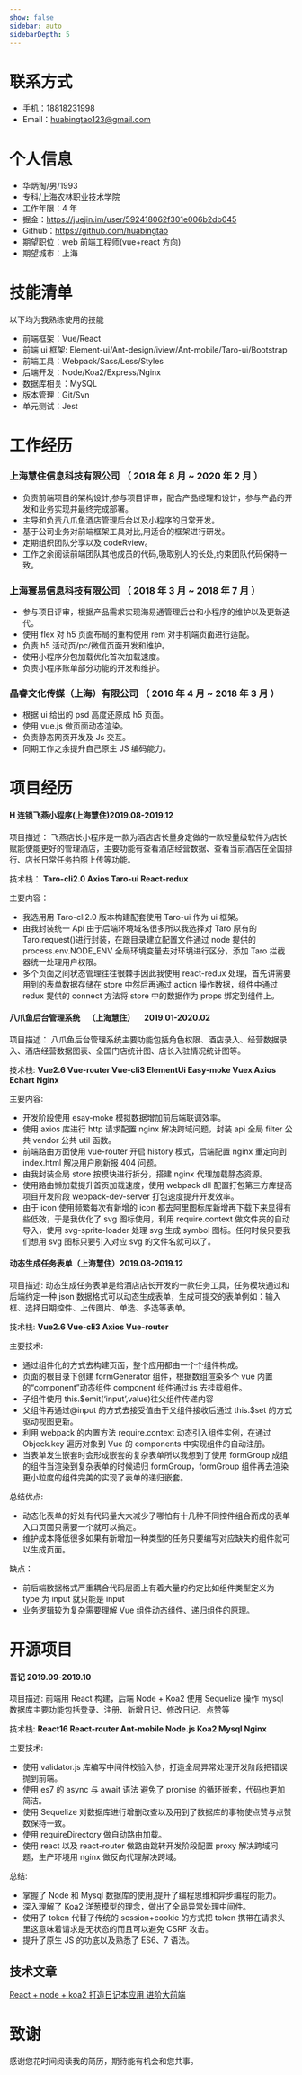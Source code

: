 ```yaml
---
show: false
sidebar: auto
sidebarDepth: 5
---
```


# 联系方式

- 手机：18818231998
- Email：huabingtao123@gmail.com

# 个人信息

- 华炳淘/男/1993
- 专科/上海农林职业技术学院
- 工作年限：4 年
- 掘金：https://juejin.im/user/592418062f301e006b2db045
- Github：https://github.com/huabingtao
- 期望职位：web 前端工程师(vue+react 方向)
- 期望城市：上海

# 技能清单

以下均为我熟练使用的技能

- 前端框架：Vue/React
- 前端 ui 框架: Element-ui/Ant-design/iview/Ant-mobile/Taro-ui/Bootstrap
- 前端工具：Webpack/Sass/Less/Styles
- 后端开发：Node/Koa2/Express/Nginx
- 数据库相关：MySQL
- 版本管理：Git/Svn
- 单元测试：Jest

# 工作经历

### 上海慧住信息科技有限公司 （ 2018 年 8 月 ~ 2020 年 2 月 ）

- 负责前端项目的架构设计,参与项目评审，配合产品经理和设计，参与产品的开发和业务实现并最终完成部署。
- 主导和负责八爪鱼酒店管理后台以及小程序的日常开发。
- 基于公司业务对前端框架工具对比,用适合的框架进行研发。
- 定期组织团队分享以及 codeRview。
- 工作之余阅读前端团队其他成员的代码,吸取别人的长处,约束团队代码保持一致。

### 上海寰易信息科技有限公司 （ 2018 年 3 月 ~ 2018 年 7 月 ）

- 参与项目评审，根据产品需求实现海易通管理后台和小程序的维护以及更新迭代。
- 使用 flex 对 h5 页面布局的重构使用 rem 对手机端页面进行适配。
- 负责 h5 活动页/pc/微信页面开发和维护。
- 使用小程序分包加载优化首次加载速度。
- 负责小程序账单部分功能的开发和维护。

### 晶睿文化传媒（上海）有限公司 （ 2016 年 4 月 ~ 2018 年 3 月 ）

- 根据 ui 给出的 psd 高度还原成 h5 页面。
- 使用 vue.js 做页面动态渲染。
- 负责静态网页开发及 Js 交互。
- 同期工作之余提升自己原生 JS 编码能力。

# 项目经历

#### H 连锁飞燕小程序(上海慧住)2019.08-2019.12

项目描述：
飞燕店长小程序是一款为酒店店长量身定做的一款轻量级软件为店长赋能使能更好的管理酒店，主要功能有查看酒店经营数据、查看当前酒店在全国排行、店长日常任务拍照上传等功能。

技术栈：
**Taro-cli2.0 Axios Taro-ui React-redux**

主要内容：

- 我选用用 Taro-cli2.0 版本构建配套使用 Taro-ui 作为 ui 框架。
- 由我封装统一 Api 由于后端环境域名很多所以我选择对 Taro 原有的 Taro.request()进行封装，在跟目录建立配置文件通过 node 提供的 process.env.NODE_ENV 全局环境变量去对环境进行区分，添加 Taro 拦截器统一处理用户权限。
- 多个页面之间状态管理往往很棘手因此我使用 react-redux 处理，首先讲需要用到的表单数据存储在 store 中然后再通过 action 操作数据，组件中通过 redux 提供的 connect 方法将 store 中的数据作为 props 绑定到组件上。

#### 八爪鱼后台管理系统    （上海慧住）     2019.01-2020.02                               

项目描述：
八爪鱼后台管理系统主要功能包括角色权限、酒店录入、经营数据录入、酒店经营数据图表、全国门店统计图、店长入驻情况统计图等。

技术栈:
**Vue2.6 Vue-router Vue-cli3 ElementUi Easy-moke Vuex Axios Echart Nginx**

主要内容:

- 开发阶段使用 esay-moke 模拟数据增加前后端联调效率。
- 使用 axios 库进行 http 请求配置 nginx 解决跨域问题，封装 api 全局 filter 公共 vendor 公共 util 函数。
- 前端路由方面使用 vue-router 开启 history 模式，后端配置 nginx 重定向到 index.html 解决用户刷新报 404 问题。
- 由我封装全局 store 按模块进行拆分，搭建 nginx 代理加载静态资源。
- 使用路由懒加载提升首页加载速度，使用 webpack dll 配置打包第三方库提高项目开发阶段 webpack-dev-server 打包速度提升开发效率。
- 由于 icon 使用频繁每次有新增的 icon 都去阿里图标库新增再下载下来显得有些低效，于是我优化了 svg 图标使用，利用 require.context 做文件夹的自动导入，使用 svg-sprite-loader 处理 svg 生成 symbol 图标。任何时候只要我们想用 svg 图标只要引入对应 svg 的文件名就可以了。

#### 动态生成任务表单（上海慧住）2019.08-2019.12

项目描述:
动态生成任务表单是给酒店店长开发的一款任务工具，任务模块通过和后端约定一种 json 数据格式可以动态生成表单，生成可提交的表单例如：输入框、选择日期控件、上传图片、单选、多选等表单。

技术栈:
**Vue2.6 Vue-cli3 Axios Vue-router**

主要技术:

- 通过组件化的方式去构建页面，整个应用都由一个个组件构成。
- 页面的根目录下创建 formGenerator 组件，根据数组渲染多个 vue 内置的“component”动态组件 component 组件通过:is 去挂载组件。
- 子组件使用 this.\$emit(‘input’,value)往父组件传递内容
- 父组件再通过@input 的方式去接受值由于父组件接收后通过 this.\$set 的方式驱动视图更新。
- 利用 webpack 的内置方法 require.context 动态引入组件实例，在通过 Objeck.key 遍历对象到 Vue 的 components 中实现组件的自动注册。
- 当表单发生嵌套时会形成嵌套的复杂表单所以我想到了使用 formGroup 成组的组件当渲染到复杂表单的时候递归 formGroup，formGroup 组件再去渲染更小粒度的组件完美的实现了表单的递归嵌套。

总结优点:

- 动态化表单的好处有代码量大大减少了哪怕有十几种不同控件组合而成的表单入口页面只需要一个就可以搞定。
- 维护成本降低很多如果有新增加一种类型的任务只要编写对应缺失的组件就可以生成页面。

缺点：

- 前后端数据格式严重耦合代码层面上有着大量的约定比如组件类型定义为 type 为 input 就只能是 input
- 业务逻辑较为复杂需要理解 Vue 组件动态组件、递归组件的原理。

# 开源项目

#### 吾记 2019.09-2019.10

项目描述:
前端用 React 构建，后端 Node + Koa2 使用 Sequelize 操作 mysql 数据库主要功能包括登录、注册、新增日记、修改日记、点赞等

技术栈:
**React16 React-router Ant-mobile Node.js Koa2 Mysql Nginx**

主要技术:

- 使用 validator.js 库编写中间件校验入参，打造全局异常处理开发阶段把错误抛到前端。
- 使用 es7 的 async 与 await 语法 避免了 promise 的循环嵌套，代码也更加简洁。
- 使用 Sequelize 对数据库进行增删改查以及用到了数据库的事物使点赞与点赞数保持一致。
- 使用 requireDirectory 做自动路由加载。
- 使用 react 以及 react-router 做路由跳转开发阶段配置 proxy 解决跨域问题，生产环境用 nginx 做反向代理解决跨域。

总结:

- 掌握了 Node 和 Mysql 数据库的使用,提升了编程思维和异步编程的能力。
- 深入理解了 Koa2 洋葱模型的理念，做出了全局异常处理中间件。
- 使用了 token 代替了传统的 session+cookie 的方式把 token 携带在请求头里这意味着请求是无状态的而且可以避免 CSRF 攻击。
- 提升了原生 JS 的功底以及熟悉了 ES6、7 语法。

## 技术文章

[React + node + koa2 打造日记本应用 进阶大前端](https://juejin.im/post/5e3588cae51d4502671a43b1)

# 致谢

感谢您花时间阅读我的简历，期待能有机会和您共事。
